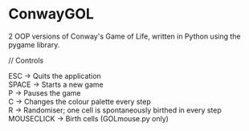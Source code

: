 # ConwayGOL  
2 OOP versions of Conway's Game of Life, written in Python using the pygame library.  
  
// Controls  
  
ESC         ->  Quits the application  
SPACE       ->  Starts a new game  
P           ->  Pauses the game  
C           ->  Changes the colour palette every step  
R           ->  Randomiser; one cell is spontaneously birthed in every step  
MOUSECLICK  ->  Birth cells (GOLmouse.py only)  
  
